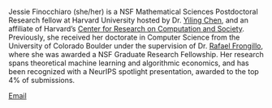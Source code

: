 Jessie Finocchiaro (she/her) is a NSF Mathematical Sciences Postdoctoral Research fellow at Harvard University hosted by Dr. [Yiling Chen](yiling.seas.harvard.edu), and an affiliate of Harvard’s [Center for Research on Computation and Society](crcs.seas.harvard.edu). Previously, she received her doctorate in Computer Science from the University of Colorado Boulder under the supervision of Dr. [Rafael Frongillo](https://raf.prof), where she was awarded a NSF Graduate Research Fellowship. Her research spans theoretical machine learning and algorithmic economics, and has been recognized with a NeurIPS spotlight presentation, awarded to the top 4% of submissions.

[Email](mailto:finocch@bc.edu)